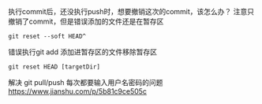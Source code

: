 执行commit后，还没执行push时，想要撤销这次的commit，该怎么办？
注意只撤销了commit，但是错误添加的文件还是在暂存区
~~~shell
git reset --soft HEAD^
~~~


错误执行git add 添加进暂存区的文件移除暂存区
~~~shell
git reset HEAD [targetDir] 
~~~


解决 git pull/push 每次都要输入用户名密码的问题
https://www.jianshu.com/p/5b81c9ce505c